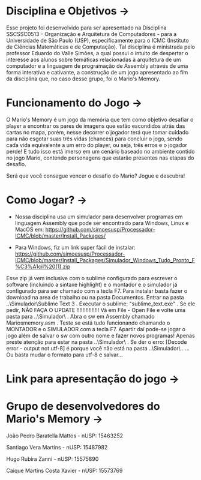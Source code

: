 # Disciplina e Objetivos -> #

Esse projeto foi desenvolvido para ser apresentado na Disciplina SSCSSC0513 - Organização e Arquitetura de Computadores - para a Universidade de São Paulo (USP), especificamente para o ICMC (Instituto de Ciências Matemáticas e de Computação). Tal disciplina é ministrada pelo professor Eduardo do Valle Simões, a qual possui o intuito de despertar o interesse aos alunos sobre temáticas relacionadas à arquitetura de um computador e a linguagem de programação de Assembly através de uma forma interativa e cativante, a construção de um jogo apresentado ao fim da disciplina que, no caso desse grupo, foi o Mario's Memory.

# Funcionamento do Jogo -> #

O Mario's Memory é um jogo da memória que tem como objetivo desafiar o player a encontrar os pares de imagens que estão escondidos atrás das cartas no mapa, porém, nesse decorrer o jogador terá que tomar cuidado para não esgotar suas três vidas (chances) para concluir o jogo, sendo cada vida equivalente a um erro do player, ou seja, três erros e o jogador perde! E tudo isso está imerso em um cenário baseado no ambiente contido no jogo Mario, contendo personagens que estarão presentes nas etapas do desafio. 

Será que você consegue vencer o desafio do Mario? Jogue e descubra!

# Como Jogar? -> #

- Nossa disciplina usa um simulador para desenvolver programas em linguagem Assembly que pode ser encontrado para Windows, Linux e MacOS em: https://github.com/simoesusp/Processador-ICMC/blob/master/Install_Packages/

- Para Windows, fiz um link super fácil de instalar: https://github.com/simoesusp/Processador-ICMC/blob/master/Install_Packages/Simulador_Windows_Tudo_Pronto_F%C3%A1cil%20(1).zip

Esse zip já vem inclusive com o sublime configurado para escrever o software (incluindo a sintaxe highlight) e o montador e o simulador já configurado para ser chamado com a tecla F7.
Para instalar basta fazer o download na area de trabalho ou na pasta Documentos.
Entrar na pasta ..\Simulador\Sublime Text 3 .
Executar o sublime: "sublime_text.exe" .
Se ele pedir, NÃ0 FAÇA O UPDATE !!!!!!!!!!!!!!!
Vá em File - Open File e volte uma pasta para ..\Simulador\ .
Abra o sw em Assembly chamado Mariosmemory.asm .
Teste se está tudo funcionando chamando o MONTADOR e o SIMULADOR com a tecla F7.
Apartir daí pode-se jogar o jogo além de salvar o sw com outro nome e fazer novos programas!
Apenas preste atenção para estar na pasta ..\Simulador\ .
Se der o erro: [Decode error - output not utf-8] é porque você não está na pasta ..\Simulador\ .
... Ou basta mudar o formato para utf-8 e salvar...


# Link para apresentação do jogo -> #




# Grupo de desenvolvedores do Mario's Memory -> #

João Pedro Baratella Mattos - nUSP: 15463252  

Santiago Vera Martins - nUSP: 15487982

Hugo Rubira Zanni - nUSP: 15575890

Caique Martins Costa Xavier - nUSP: 15573769

